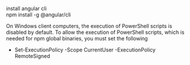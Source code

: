 install angular cli   
  npm install -g @angular/cli

On Windows client computers, the execution of PowerShell scripts is disabled by default. To allow the execution of PowerShell scripts, which is needed for npm global binaries, you must set the following
  - Set-ExecutionPolicy -Scope CurrentUser -ExecutionPolicy RemoteSigned
